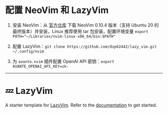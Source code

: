 # 配置 NeoVim 和 LazyVim

1. 安装 NeoVim：从 [官方仓库](https://github.com/neovim/neovim/releases/tag/v0.10.4) 下载 NeoVim 0.10.4 版本（支持 Ubuntu 20 的最终版本）并安装，Linux 推荐使用 tar 包安装，配置环境变量 `export PATH="~/Libraries/nvim-linux-x86_64/bin:$PATH"`

2. 配置 LazyVim：`git clone https://github.com/dzp62442/lazy_vim.git ~/.config/nvim`

3. 为 `avante.nvim` 插件配置 OpenAI API 密钥：`export AVANTE_OPENAI_API_KEY=sk-`


------

# 💤 LazyVim

A starter template for [LazyVim](https://github.com/LazyVim/LazyVim).
Refer to the [documentation](https://lazyvim.github.io/installation) to get started.
